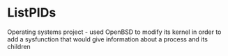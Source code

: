 # ListPIDs
Operating systems project - used OpenBSD to modify its kernel in order to add a sysfunction that would give information about a process and its children
